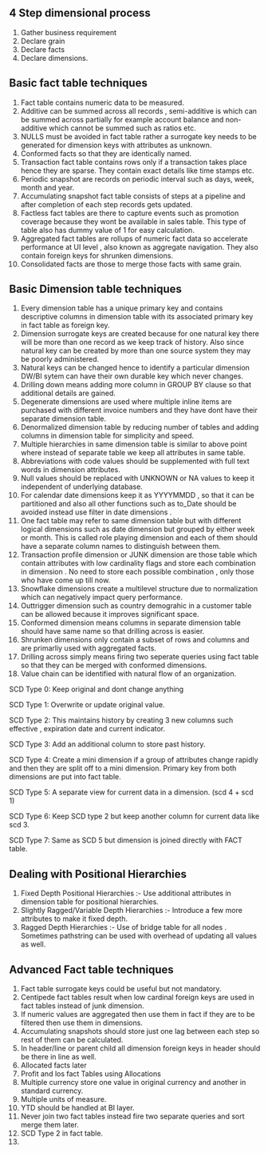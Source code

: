 ## 4 Step dimensional process

1. Gather business requirement
2. Declare grain
3. Declare facts
4. Declare dimensions.

## Basic fact table techniques

1. Fact table contains numeric data to be measured.
2. Additive can be summed across all records , semi-additive is which can be summed across partially for example account balance and non-additive which cannot be summed such as ratios etc.
3. NULLS must be avoided in fact table rather a surrogate key needs to be generated for dimension keys with attributes as unknown. 
4. Conformed facts so that they are identically named. 
5. Transaction fact table contains rows only if a transaction takes place hence they are sparse. They contain exact details like time stamps etc.
6. Periodic snapshot are records on periodic interval such as days, week, month and year.
7. Accumulating snapshot fact table consists of steps at a pipeline and after completion of each step records gets updated.
8. Factless fact tables are there to capture events such as promotion coverage because they wont be available in sales table. This type of table also has dummy value of 1 for easy calculation.
9. Aggregated fact tables are rollups of numeric fact data so accelerate performance at UI level , also known as aggregate navigation. 
They also contain foreign keys for shrunken dimensions.
10. Consolidated facts are those to merge those facts with same grain. 

## Basic Dimension table techniques

1. Every dimension table has a unique primary key and contains descriptive columns in dimension table with its associated primary key in fact table as foreign key.
2. Dimension surrogate keys are created because for one natural key there will be more than one record as we keep track of history. Also since natural key can be created by more than one source system they may be poorly administered.
3. Natural keys can be changed hence to identify a particular dimension DW/BI sytem can have their own durable key which never changes.
4. Drilling down means adding more column in GROUP BY clause so that additional details are gained.
5. Degenerate dimensions are used where multiple inline items are purchased with different invoice numbers and they have dont have their separate dimension table. 
6. Denormalized dimension table by reducing number of tables and adding columns in dimension table for simplicity and speed. 
7. Multiple hierarchies in same dimension table is similar to above point where instead of separate table we keep all attributes in same table. 
8. Abbreviations with code values should be supplemented with full text words in dimension attributes. 
9. Null values should be replaced with UNKNOWN or NA values to keep it independent of underlying database. 
10. For calendar date dimensions keep it as YYYYMMDD , so that it can be partitioned and also all other functions such as to_Date should be avoided instead use filter in date dimensions . 
11. One fact table may refer to same dimension table but with different logical dimensions such as date dimension but grouped by either week or month. This is called role playing dimension and each of them should have a separate column names to distinguish between them. 
12. Transaction profile dimension or JUNK dimension are those table which contain attributes with low cardinality flags and store each combination in dimension . No need to store each possible combination , only those who have come up till now. 
13. Snowflake dimensions create a multilevel structure due to normalization which can negatively impact query performance. 
14. Outtrigger dimension such as country demograhic in a customer table can be allowed because it improves significant space. 
15. Conformed dimension means columns in separate dimension table should have same name so that drilling across is easier. 
16. Shrunken dimensions only contain a subset of rows and columns and are primarliy used with aggregated facts. 
17. Drilling across simply means firing two seperate queries using fact table so that they can be merged with conformed dimensions. 
18. Value chain can be identified with natural flow of an organization. 

SCD Type 0:
Keep original and dont change anything

SCD Type 1:
Overwrite or update original value. 

SCD Type 2:
This maintains history by creating 3 new columns such effective , expiration date and current indicator. 

SCD Type 3:
Add an additional column to store past history.

SCD Type 4:
Create a mini dimension if a group of attributes change rapidly and then they are split off to a mini dimension. Primary key from both dimensions are put into fact table. 

SCD Type 5:
A separate view for current data in a dimension. (scd 4 + scd 1)

SCD Type 6:
Keep SCD type 2 but keep another column for current data like scd 3. 

SCD Type 7:
Same as SCD 5 but dimension is joined directly with FACT table.

## Dealing with Positional Hierarchies

1. Fixed Depth Positional Hierarchies :- Use additional attributes in dimension table for positional hierarchies. 
2. Slightly Ragged/Variable Depth Hierarchies :- Introduce a few more attributes to make it fixed depth. 
3. Ragged Depth Hierarchies :- Use of bridge table for all nodes . Sometimes pathstring can be used with overhead of updating all values as well.

## Advanced Fact table techniques

1. Fact table surrogate keys could be useful but not mandatory.
2. Centipede fact tables result when low cardinal foreign keys are used in fact tables instead of junk dimension.
3. If numeric values are aggregated then use them in fact if they are to be filtered then use them in dimensions.
4. Accumulating snapshots should store just one lag between each step so rest of them can be calculated.
5. In header/line or parent child all dimension foreign keys in header should be there in line as well.
6. Allocated facts later
7. Profit and los fact Tables using Allocations
8. Multiple currency store one value in original currency and another in standard currency.
9. Multiple units of measure.
10. YTD should be handled at BI layer.
11. Never join two fact tables instead fire two separate queries and sort merge them later.
12. SCD  Type 2 in fact table.
13. 
